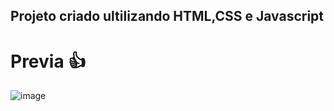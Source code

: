 

## Projeto criado ultilizando HTML,CSS e Javascript

# Previa 👍

![image](https://github.com/adooniscosta/previs-tempo/assets/141268586/ba1568a4-9dc2-4179-bbc9-9b09db2ea3e4)
